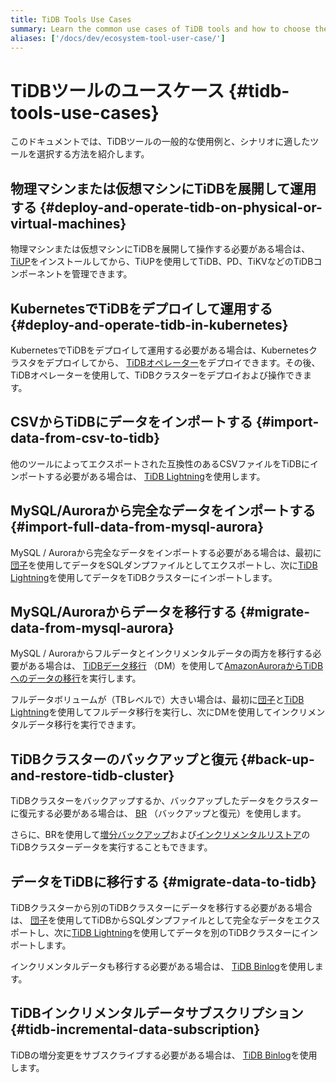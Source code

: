 ```yaml
---
title: TiDB Tools Use Cases
summary: Learn the common use cases of TiDB tools and how to choose the tools.
aliases: ['/docs/dev/ecosystem-tool-user-case/']
---
```


# TiDBツールのユースケース {#tidb-tools-use-cases}

このドキュメントでは、TiDBツールの一般的な使用例と、シナリオに適したツールを選択する方法を紹介します。

## 物理マシンまたは仮想マシンにTiDBを展開して運用する {#deploy-and-operate-tidb-on-physical-or-virtual-machines}

物理マシンまたは仮想マシンにTiDBを展開して操作する必要がある場合は、 [TiUP](/tiup/tiup-overview.md)をインストールしてから、TiUPを使用してTiDB、PD、TiKVなどのTiDBコンポーネントを管理できます。

## KubernetesでTiDBをデプロイして運用する {#deploy-and-operate-tidb-in-kubernetes}

KubernetesでTiDBをデプロイして運用する必要がある場合は、Kubernetesクラスタをデプロイしてから、 [TiDBオペレーター](https://docs.pingcap.com/tidb-in-kubernetes/stable)をデプロイできます。その後、TiDBオペレーターを使用して、TiDBクラスターをデプロイおよび操作できます。

## CSVからTiDBにデータをインポートする {#import-data-from-csv-to-tidb}

他のツールによってエクスポートされた互換性のあるCSVファイルをTiDBにインポートする必要がある場合は、 [TiDB Lightning](/tidb-lightning/migrate-from-csv-using-tidb-lightning.md)を使用します。

## MySQL/Auroraから完全なデータをインポートする {#import-full-data-from-mysql-aurora}

MySQL / Auroraから完全なデータをインポートする必要がある場合は、最初に[団子](/dumpling-overview.md)を使用してデータをSQLダンプファイルとしてエクスポートし、次に[TiDB Lightning](/tidb-lightning/tidb-lightning-overview.md)を使用してデータをTiDBクラスターにインポートします。

## MySQL/Auroraからデータを移行する {#migrate-data-from-mysql-aurora}

MySQL / Auroraからフルデータとインクリメンタルデータの両方を移行する必要がある場合は、 [TiDBデータ移行](/dm/dm-overview.md) （DM）を使用して[AmazonAuroraからTiDBへのデータの移行](/migrate-aurora-to-tidb.md)を実行します。

フルデータボリュームが（TBレベルで）大きい場合は、最初に[団子](/dumpling-overview.md)と[TiDB Lightning](/tidb-lightning/tidb-lightning-overview.md)を使用してフルデータ移行を実行し、次にDMを使用してインクリメンタルデータ移行を実行できます。

## TiDBクラスターのバックアップと復元 {#back-up-and-restore-tidb-cluster}

TiDBクラスターをバックアップするか、バックアップしたデータをクラスターに復元する必要がある場合は、 [BR](/br/backup-and-restore-tool.md) （バックアップと復元）を使用します。

さらに、BRを使用して[増分バックアップ](/br/use-br-command-line-tool.md#back-up-incremental-data)および[インクリメンタルリストア](/br/use-br-command-line-tool.md#restore-incremental-data)のTiDBクラスターデータを実行することもできます。

## データをTiDBに移行する {#migrate-data-to-tidb}

TiDBクラスターから別のTiDBクラスターにデータを移行する必要がある場合は、 [団子](/dumpling-overview.md)を使用してTiDBからSQLダンプファイルとして完全なデータをエクスポートし、次に[TiDB Lightning](/tidb-lightning/tidb-lightning-overview.md)を使用してデータを別のTiDBクラスターにインポートします。

インクリメンタルデータも移行する必要がある場合は、 [TiDB Binlog](/tidb-binlog/tidb-binlog-overview.md)を使用します。

## TiDBインクリメンタルデータサブスクリプション {#tidb-incremental-data-subscription}

TiDBの増分変更をサブスクライブする必要がある場合は、 [TiDB Binlog](/tidb-binlog/binlog-consumer-client.md)を使用します。
